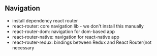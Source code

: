 ## Navigation

- install dependency react router
- react-router: core navigation lib - we don't install this manually
- react-router-dom: navigation for dom-based app
- react-router-native: navigation for react-native app
- react-router-redux: bindings between Redux and React Router(not necessary

